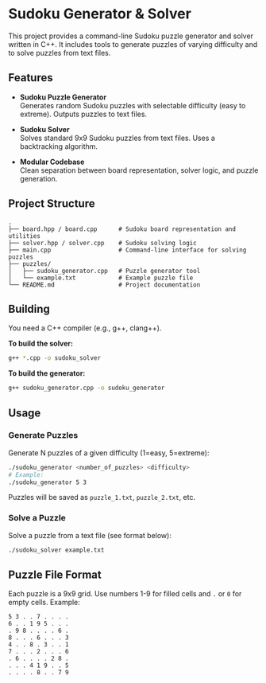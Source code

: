 # Sudoku Generator & Solver

This project provides a command-line Sudoku puzzle generator and solver written in C++. It includes tools to generate puzzles of varying difficulty and to solve puzzles from text files.

## Features

- **Sudoku Puzzle Generator**  
  Generates random Sudoku puzzles with selectable difficulty (easy to extreme). Outputs puzzles to text files.

- **Sudoku Solver**  
  Solves standard 9x9 Sudoku puzzles from text files. Uses a backtracking algorithm.

- **Modular Codebase**  
  Clean separation between board representation, solver logic, and puzzle generation.

## Project Structure

```
.
├── board.hpp / board.cpp      # Sudoku board representation and utilities
├── solver.hpp / solver.cpp    # Sudoku solving logic
├── main.cpp                   # Command-line interface for solving puzzles
├── puzzles/
│   ├── sudoku_generator.cpp   # Puzzle generator tool
│   └── example.txt            # Example puzzle file
└── README.md                  # Project documentation
```

## Building

You need a C++ compiler (e.g., g++, clang++).

**To build the solver:**
```sh
g++ *.cpp -o sudoku_solver
```

**To build the generator:**
```sh
g++ sudoku_generator.cpp -o sudoku_generator
```

## Usage

### Generate Puzzles

Generate N puzzles of a given difficulty (1=easy, 5=extreme):

```sh
./sudoku_generator <number_of_puzzles> <difficulty>
# Example:
./sudoku_generator 5 3
```
Puzzles will be saved as `puzzle_1.txt`, `puzzle_2.txt`, etc.

### Solve a Puzzle

Solve a puzzle from a text file (see format below):

```sh
./sudoku_solver example.txt
```

## Puzzle File Format

Each puzzle is a 9x9 grid. Use numbers 1-9 for filled cells and `.` or `0` for empty cells. Example:

```
5 3 . . 7 . . . .
6 . . 1 9 5 . . .
. 9 8 . . . . 6 .
8 . . . 6 . . . 3
4 . . 8 . 3 . . 1
7 . . . 2 . . . 6
. 6 . . . . 2 8 .
. . . 4 1 9 . . 5
. . . . 8 . . 7 9
```